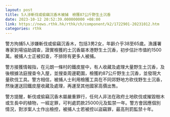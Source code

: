 ```yaml
---
layout: post
title: 5人涉斬伐或偷竊沉香木被捕　檢獲87公斤野生土沉香
date: 2023-10-12 20:52:39.000000000 +08:00
link: https://news.rthk.hk/rthk/ch/component/k2/1722901-20231012.htm
categories: rthk
---
```


警方拘捕5人涉嫌斬伐或偷竊沉香木，包括3男2女，年齡介乎38至65歲。漁護署專家到場協助調查，證實檢獲的土沉香屬本港野生土沉香，初步估計市值約1500萬。被捕人士正被扣查，不排除有更多人被捕。

警方接獲情報指，在元朗一條村的鐵皮屋中，有人收藏及處理大量野生土沉香，及後根據法庭搜查令入屋，並搜查周邊範圍，檢獲約87公斤野生土沉香，並發現大量砍伐工具。警方相信，被捕人士利用檢獲工具在不同郊野地方砍伐野生土沉香，然後運送回鐵皮屋收藏及處理，再運至其他國家高價出售。

警方提醒，斬伐或偷竊沉香木屬嚴重罪行，任何人非法在政府土地砍伐或摧毀樹木或生長中的植物，一經定罪，可判處罰款25000元及監禁一年。警方會因應個別情況，對涉案人士作出檢控，被捕人士若被控以盜竊罪，最高刑罰監禁十年。
